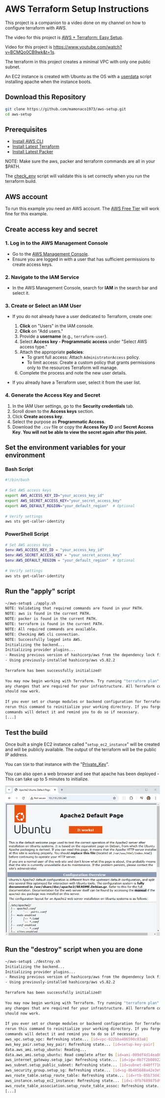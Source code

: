 AWS Terraform Setup Instructions
=========================================

This project is a companion to a video done on my channel on how to configure terraform with AWS. 

The video for this project is [AWS + Terraform: Easy Setup](https://www.youtube.com/watch?v=wwi3kVgYNOk).

Video for this project is https://www.youtube.com/watch?v=BCMQo0CB9wk&t=1s.

The terraform in this project creates a minimal VPC with only one public subnet. 

An EC2 instance is created with Ubuntu as the OS with a [userdata](scripts/userdata.sh) script installing apache when the instance boots.

## Download this Repository

```bash
git clone https://github.com/mamonaco1973/aws-setup.git
cd aws-setup
```

## Prerequisites

* [Install AWS CLI](https://docs.aws.amazon.com/cli/latest/userguide/getting-started-install.html) 
* [Install Latest Terraform](https://developer.hashicorp.com/terraform/install)
* [Install Latest Packer](https://developer.hashicorp.com/packer/install)

NOTE: Make sure the aws, packer and terraform commands are all in your $PATH.

The [check_env](./check_env.sh) script will validate this is set correctly when you run the terraform build.

## AWS account

To run this example you need an AWS account. The [AWS Free Tier](https://aws.amazon.com/free/) will work fine for this example.

## Create access key and secret

### 1. Log in to the AWS Management Console
- Go to the [AWS Management Console](https://aws.amazon.com/console/).
- Ensure you are logged in with a user that has sufficient permissions to create access keys.

### 2. Navigate to the IAM Service
- In the AWS Management Console, search for **IAM** in the search bar and select it.

### 3. Create or Select an IAM User
- If you do not already have a user dedicated to Terraform, create one:
  1. **Click** on "Users" in the IAM console.
  2. **Click** on "Add users."
  3. Provide a **username** (e.g., `terraform-user`).
  4. Select **Access key - Programmatic access** under "Select AWS access type."
  5. Attach the appropriate **policies**:
     - To grant full access: Attach `AdministratorAccess` policy.
     - To limit access: Create a custom policy that grants permissions only to the resources Terraform will manage.
  6. Complete the process and note the new user details.

- If you already have a Terraform user, select it from the user list.

### 4. Generate the Access Key and Secret
1. In the IAM User settings, go to the **Security credentials** tab.
2. Scroll down to the **Access keys** section.
3. Click **Create access key**.
4. Select the purpose as **Programmatic Access**.
5. Download the `.csv` file or copy the **Access Key ID** and **Secret Access Key**. **You will not be able to view the secret again after this point.**

## Set the environment variables for your environment

### Bash Script
```bash
#!/bin/bash

# Set AWS access keys
export AWS_ACCESS_KEY_ID="your_access_key_id"
export AWS_SECRET_ACCESS_KEY="your_secret_access_key"
export AWS_DEFAULT_REGION="your_default_region"  # Optional

# Verify settings
aws sts get-caller-identity
```

### PowerShell Script
```powershell
# Set AWS access keys
$env:AWS_ACCESS_KEY_ID = "your_access_key_id"
$env:AWS_SECRET_ACCESS_KEY = "your_secret_access_key"
$env:AWS_DEFAULT_REGION = "your_default_region"  # Optional

# Verify settings
aws sts get-caller-identity
```
## Run the "apply" script

```bash
~/aws-setup$ ./apply.sh
NOTE: Validating that required commands are found in your PATH.
NOTE: aws is found in the current PATH.
NOTE: packer is found in the current PATH.
NOTE: terraform is found in the current PATH.
NOTE: All required commands are available.
NOTE: Checking AWS cli connection.
NOTE: Successfully logged into AWS.
Initializing the backend...
Initializing provider plugins...
- Reusing previous version of hashicorp/aws from the dependency lock file
- Using previously-installed hashicorp/aws v5.82.2

Terraform has been successfully initialized!

You may now begin working with Terraform. Try running "terraform plan" to see
any changes that are required for your infrastructure. All Terraform commands
should now work.

If you ever set or change modules or backend configuration for Terraform,
rerun this command to reinitialize your working directory. If you forget, other
commands will detect it and remind you to do so if necessary.
[...]
```

## Test the build

Once built a single EC2 instance called "`setup_ec2_instance`" will be created and will be publicly available. The output of the terraform will be the public IP address.

You can `SSH` to that instance with the "[Private_Key](keys\Private_Key)".

You can also open a web browser and see that apache has been deployed - This can take up to 5 minutes to initialize.

![architecture diagram](apache.png)

## Run the "destroy" script when you are done

```bash
~/aws-setup$ ./destroy.sh
Initializing the backend...
Initializing provider plugins...
- Reusing previous version of hashicorp/aws from the dependency lock file
- Using previously-installed hashicorp/aws v5.82.2

Terraform has been successfully initialized!

You may now begin working with Terraform. Try running "terraform plan" to see
any changes that are required for your infrastructure. All Terraform commands
should now work.

If you ever set or change modules or backend configuration for Terraform,
rerun this command to reinitialize your working directory. If you forget, other
commands will detect it and remind you to do so if necessary.
aws_vpc.setup_vpc: Refreshing state... [id=vpc-022bba406590c03a8]
aws_key_pair.setup_key_pair: Refreshing state... [id=setup-key-pair]
data.aws_ami.setup_ubuntu: Reading...
data.aws_ami.setup_ubuntu: Read complete after 0s [id=ami-009df4d14ea0846bf]
aws_internet_gateway.setup_igw: Refreshing state... [id=igw-0b7f2b08922651950]
aws_subnet.setup_public_subnet: Refreshing state... [id=subnet-040ff716242a8a925]
aws_security_group.setup_sg: Refreshing state... [id=sg-0b485688a42e3e91b]
aws_route_table.setup_route_table: Refreshing state... [id=rtb-05b73d434d68842bb]
aws_instance.setup_ec2_instance: Refreshing state... [id=i-0fb7689875d9cd074]
aws_route_table_association.setup_route_table_assoc: Refreshing state... [id=rtbassoc-0b4e6f78536b53d88]
[...]
```
